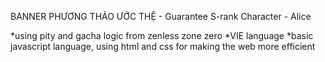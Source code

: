 BANNER PHƯƠNG THẢO ƯỚC THỆ - Guarantee S-rank Character - Alice

*using pity and gacha logic from zenless zone zero
*VIE language
*basic javascript language, using html and css for making the web more efficient

